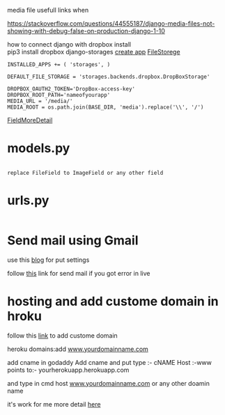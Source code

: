 
media file usefull links when 

https://stackoverflow.com/questions/44555187/django-media-files-not-showing-with-debug-false-on-production-django-1-10


how to connect django with dropbox 
install  
pip3 install dropbox django-storages
[create app](https://www.dropbox.com/developers/apps)
[FileStorege](https://stackoverflow.com/questions/17386741/how-to-use-dropbox-as-django-media-files-storage)

```
INSTALLED_APPS += ( 'storages', )

DEFAULT_FILE_STORAGE = 'storages.backends.dropbox.DropBoxStorage'

DROPBOX_OAUTH2_TOKEN='DropBox-access-key'
DROPBOX_ROOT_PATH='nameofyourapp'
MEDIA_URL = '/media/'
MEDIA_ROOT = os.path.join(BASE_DIR, 'media').replace('\\', '/')
```
[FieldMoreDetail](https://stackoverflow.com/questions/49715802/how-to-use-django-storages-for-media-storage-on-dropbox)


# models.py

```file = models.FileField(upload_to=some_path)

replace FileField to ImageField or any other field
```
# urls.py 
```urlpatterns +=  static(settings.MEDIA_URL, document_root=settings.MEDIA_ROOT)
```

# Send mail using Gmail
use this [blog](https://medium.com/@_christopher/how-to-send-emails-with-python-django-through-google-smtp-server-for-free-22ea6ea0fb8e) for put settings

follow [this](https://www.codingforentrepreneurs.com/blog/use-gmail-for-email-in-django/) link for send mail if you got error in live 

# hosting and add custome domain in hroku
follow this [link](https://gist.github.com/mikestone14/11198630) to add custome domain 

heroku domains:add www.yourdomainname.com

add cname in godaddy 
Add
cname and put 
type :- cNAME
Host :-www
points to:- yourherokuapp.herokuapp.com

and type in cmd
host www.yourdomainname.com or any other doamin name

it's work for me 
more detail [here](https://devcenter.heroku.com/articles/custom-domains)



